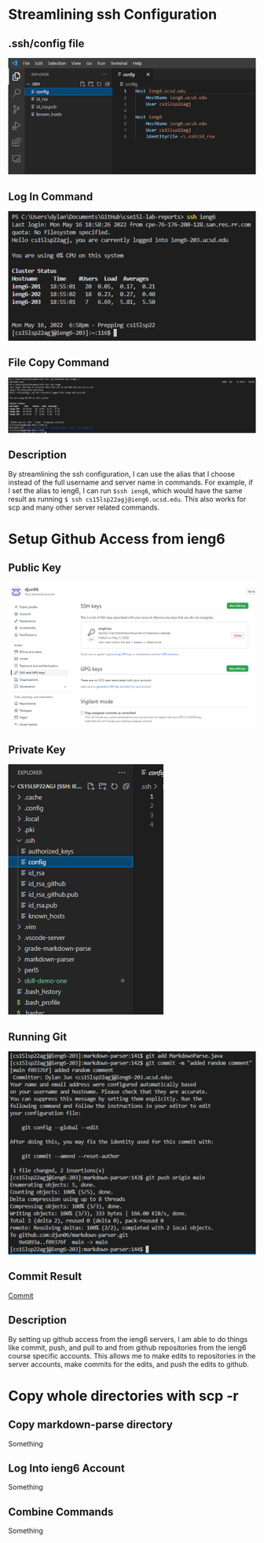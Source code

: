 # Streamlining ssh Configuration

## .ssh/config file

![Image](configFile.png)

## Log In Command

![Image](sshLogIn.png)

## File Copy Command

![Image](scpFileCopy.png)

## Description

By streamlining the ssh configuration, I can use the alias that I choose instead of the full username and server name in commands. For example, if I set the alias to ieng6, I can run `$ssh ieng6`, which would have the same result as running `$ ssh cs15lsp22agj@ieng6.ucsd.edu`. This also works for scp and many other server related commands.

# Setup Github Access from ieng6

## Public Key

![Image](publicKey.png)

## Private Key

![Image](privateKey.png)

## Running Git

![Image](GitCommitAndPush.png)

## Commit Result

[Commit](https://github.com/djun06/markdown-parser/commit/f09376f912d000e4800111ff266c39bd8bc7f520)

## Description

By setting up github access from the ieng6 servers, I am able to do things like commit, push, and pull to and from github repositories from the ieng6 course specific accounts. This allows me to make edits to repositories in the server accounts, make commits for the edits, and push the edits to github.

# Copy whole directories with scp -r

## Copy markdown-parse directory

Something

## Log Into ieng6 Account

Something

## Combine Commands

Something